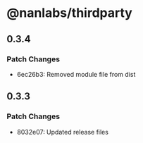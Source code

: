 # @nanlabs/thirdparty

## 0.3.4

### Patch Changes

- 6ec26b3: Removed module file from dist

## 0.3.3

### Patch Changes

- 8032e07: Updated release files

